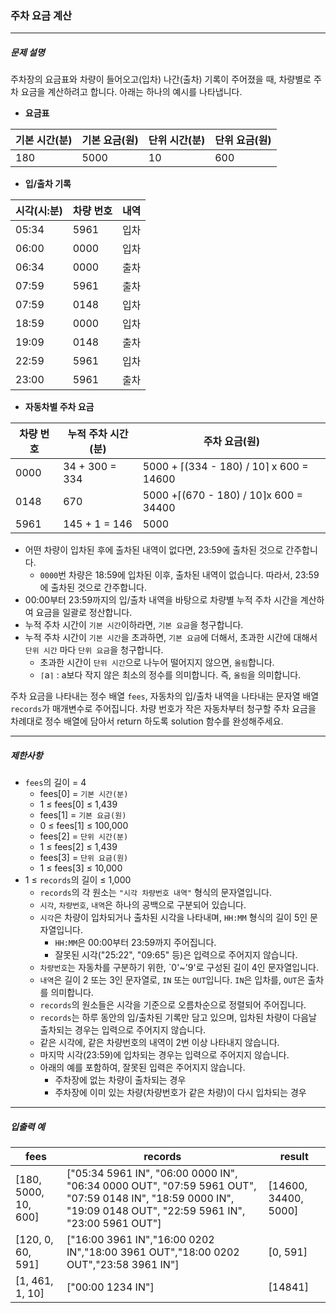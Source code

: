 ### 주차 요금 계산

***

##### 문제 설명
주차장의 요금표와 차량이 들어오고(입차) 나간(출차) 기록이 주어졌을 때, 차량별로 주차 요금을 계산하려고 합니다. 아래는 하나의 예시를 나타냅니다.

* **요금표**

| 기본 시간(분) | 기본 요금(원) | 단위 시간(분) | 단위 요금(원) |
|----------|----------|----------|----------|
| 180      | 5000     | 10       | 600      |

* **입/출차 기록**

| 시각(시:분) | 차량 번호 | 내역  |
|---------|-------|-----|
| 05:34   | 5961  | 입차  |
| 06:00   | 0000  | 입차  |
| 06:34   | 0000  | 출차  |
| 07:59   | 5961  | 출차  |
| 07:59   | 0148  | 입차  |
| 18:59   | 0000  | 입차  |
| 19:09   | 0148  | 출차  |
| 22:59   | 5961  | 입차  |
| 23:00   | 5961  | 출차  |

* **자동차별 주차 요금**

| 차량 번호 | 누적 주차 시간(분)    | 주차 요금(원)                                |
|-------|----------------|-----------------------------------------|
| 0000  | 34 + 300 = 334 | 5000 + ⌈(334 - 180) / 10⌉ x 600 = 14600 |
| 0148  | 670            | 5000 +⌈(670 - 180) / 10⌉x 600 = 34400   |
| 5961  | 145 + 1 = 146  | 5000                                    |

* 어떤 차량이 입차된 후에 출차된 내역이 없다면, 23:59에 출차된 것으로 간주합니다.
  * ```0000```번 차량은 18:59에 입차된 이후, 출차된 내역이 없습니다. 따라서, 23:59에 출차된 것으로 간주합니다.
* 00:00부터 23:59까지의 입/출차 내역을 바탕으로 차량별 누적 주차 시간을 계산하여 요금을 일괄로 정산합니다.
* 누적 주차 시간이 ```기본 시간```이하라면, ```기본 요금```을 청구합니다.
* 누적 주차 시간이 ```기본 시간```을 초과하면, ```기본 요금```에 더해서, 초과한 시간에 대해서 ```단위 시간``` 마다 ```단위 요금```을 청구합니다.
  * 초과한 시간이 ```단위 시간```으로 나누어 떨어지지 않으면, ```올림```합니다.
  * ```⌈```a```⌉``` : a보다 작지 않은 최소의 정수를 의미합니다. 즉, ```올림```을 의미합니다.

주차 요금을 나타내는 정수 배열 ```fees```, 자동차의 입/출차 내역을 나타내는 문자열 배열 ```records```가 매개변수로 주어집니다. 차량 번호가 작은 자동차부터 청구할 주차 요금을 차례대로 정수 배열에 담아서 return 하도록 solution 함수를 완성해주세요.

***

##### 제한사항
* ```fees```의 길이 = 4
  * fees[0] = ```기본 시간(분)```
  * 1 ≤ fees[0] ≤ 1,439
  * fees[1] = ```기본 요금(원)```
  * 0 ≤ fees[1] ≤ 100,000
  * fees[2] = ```단위 시간(분)```
  * 1 ≤ fees[2] ≤ 1,439
  * fees[3] = ```단위 요금(원)```
  * 1 ≤ fees[3] ≤ 10,000
* 1 ≤ ```records```의 길이 ≤ 1,000
  * ```records```의 각 원소는 ```"시각 차량번호 내역"``` 형식의 문자열입니다.
  * ```시각```, ```차량번호```, ```내역```은 하나의 공백으로 구분되어 있습니다.
  * ```시각```은 차량이 입차되거나 출차된 시각을 나타내며, ```HH:MM``` 형식의 길이 5인 문자열입니다.
    * ```HH:MM```은 00:00부터 23:59까지 주어집니다.
    * 잘못된 시각("25:22", "09:65" 등)은 입력으로 주어지지 않습니다.
  * ```차량번호```는 자동차를 구분하기 위한, `0'~'9'로 구성된 길이 4인 문자열입니다.
  * ```내역```은 길이 2 또는 3인 문자열로, ```IN``` 또는 ```OUT```입니다. ```IN```은 입차를, ```OUT```은 출차를 의미합니다.
  * ```records```의 원소들은 시각을 기준으로 오름차순으로 정렬되어 주어집니다.
  * ```records```는 하루 동안의 입/출차된 기록만 담고 있으며, 입차된 차량이 다음날 출차되는 경우는 입력으로 주어지지 않습니다.
  * 같은 시각에, 같은 차량번호의 내역이 2번 이상 나타내지 않습니다.
  * 마지막 시각(23:59)에 입차되는 경우는 입력으로 주어지지 않습니다.
  * 아래의 예를 포함하여, 잘못된 입력은 주어지지 않습니다.
    * 주차장에 없는 차량이 출차되는 경우
    * 주차장에 이미 있는 차량(차량번호가 같은 차량)이 다시 입차되는 경우

***

##### 입출력 예
| fees                 | records                                                                                                                                                       | result               |
|----------------------|---------------------------------------------------------------------------------------------------------------------------------------------------------------|----------------------|
| [180, 5000, 10, 600] | ["05:34 5961 IN", "06:00 0000 IN", "06:34 0000 OUT", "07:59 5961 OUT", "07:59 0148 IN", "18:59 0000 IN", "19:09 0148 OUT", "22:59 5961 IN", "23:00 5961 OUT"] | [14600, 34400, 5000] |
| [120, 0, 60, 591]    | ["16:00 3961 IN","16:00 0202 IN","18:00 3961 OUT","18:00 0202 OUT","23:58 3961 IN"]                                                                           | [0, 591]             |
| [1, 461, 1, 10]      | ["00:00 1234 IN"]                                                                                                                                             | [14841]              |